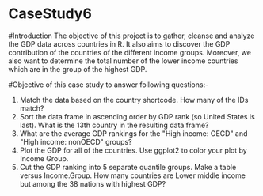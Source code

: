 # CaseStudy6
#Introduction
The objective of this project is to gather, cleanse and analyze the GDP data across countries in R. It also aims to discover 
the GDP contribution of the countries of the different income groups. Moreover, we also want to determine the total number of 
the lower income countries which are in the group of the highest GDP.

#Objective of this case study to answer following questions:-
1.	Match the data based on the country shortcode. How many of the IDs match? 
2.	Sort the data frame in ascending order by GDP rank (so United States is last). What is the 13th country in the resulting data frame?
3.	What are the average GDP rankings for the "High income: OECD" and "High income: nonOECD" groups? 
4.	Plot the GDP for all of the countries. Use ggplot2 to color your plot by Income Group.
5.	Cut the GDP ranking into 5 separate quantile groups. Make a table versus Income.Group. How many countries are Lower middle income but among the 38 nations with highest GDP?

